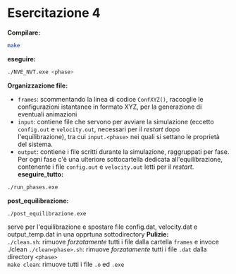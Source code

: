 # Esercitazione 4



**Compilare:**
```bash
make
```
**eseguire:**
```bash
./NVE_NVT.exe <phase>
```
**Organizzazione file:**  
- `frames`: scommentando la linea di codice `ConfXYZ()`, raccoglie le configurazioni istantanee in formato XYZ, per la generazione di eventuali animazioni
- `input`: contiene file che servono per avviare la simulazione (eccetto `config.out` e `velocity.out`, necessari per il *restart* dopo l'equilibrazione), tra cui `input.<phase>` nei quali si settano le proprietà del sistema.  
- `output`: contiene i file scritti durante la simulazione, raggruppati per fase. Per ogni fase c'è una ulteriore sottocartella dedicata all'equilibrazione, contenente i file `config.out` e `velocity.out` letti per il *restart*.
**eseguire_tutto:**
```bash
./run_phases.exe
```
**post_equilibrazione:**
```bash
./post_equilibrazione.exe 
```
serve per l'equilibrazione e spostare file config.dat, velocity.dat e output_temp.dat in una opprtuna sottodirectory 
**Pulizie:**  
`./clean.sh`: rimuove *forzatamente* tutti i file dalla cartella `frames` e invoce ./clean<phase> 
`./clean<phase>.sh`: rimuove *forzatamente* tutti i file `.dat` dalla directory `<phase>`  
`make clean`: rimuove tutti i file `.o` ed `.exe` 
